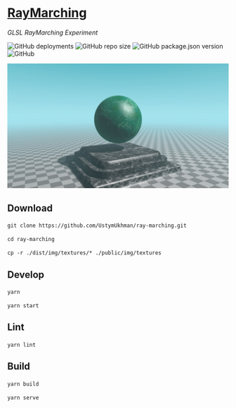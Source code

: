 # [RayMarching](https://ustymukhman.github.io/ray-marching/dist) #

*GLSL RayMarching Experiment*

![GitHub deployments](https://img.shields.io/github/deployments/UstymUkhman/ray-marching/github-pages)
![GitHub repo size](https://img.shields.io/github/repo-size/UstymUkhman/ray-marching)
![GitHub package.json version](https://img.shields.io/github/package-json/v/UstymUkhman/ray-marching?color=brightgreen)
![GitHub](https://img.shields.io/github/license/UstymUkhman/ray-marching?color=brightgreen)

![](./public/img/preview.jpg)

## Download ##

`git clone https://github.com/UstymUkhman/ray-marching.git`

`cd ray-marching`

`cp -r ./dist/img/textures/* ./public/img/textures`

## Develop ##

`yarn`

`yarn start`

## Lint ##

`yarn lint`

## Build ##

`yarn build`

`yarn serve`
